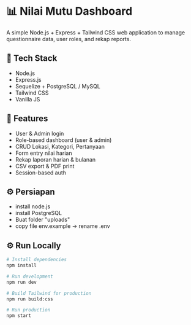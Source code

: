 # 📊 Nilai Mutu Dashboard

A simple Node.js + Express + Tailwind CSS web application to manage questionnaire data, user roles, and rekap reports.

## 🚀 Tech Stack

- Node.js
- Express.js
- Sequelize + PostgreSQL / MySQL
- Tailwind CSS
- Vanilla JS

## 🔑 Features

- User & Admin login
- Role-based dashboard (user & admin)
- CRUD Lokasi, Kategori, Pertanyaan
- Form entry nilai harian
- Rekap laporan harian & bulanan
- CSV export & PDF print
- Session-based auth

## ⚙️ Persiapan

- install node.js
- install PostgreSQL
- Buat folder "uploads"
- copy file env.example -> rename .env

## ⚙️ Run Locally

```bash
# Install dependencies
npm install

# Run development
npm run dev

# Build Tailwind for production
npm run build:css

# Run production
npm start
```
